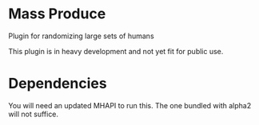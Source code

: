 # Mass Produce

Plugin for randomizing large sets of humans

This plugin is in heavy development and not yet fit for public use. 

# Dependencies

You will need an updated MHAPI to run this. The one bundled with alpha2 will not suffice. 
